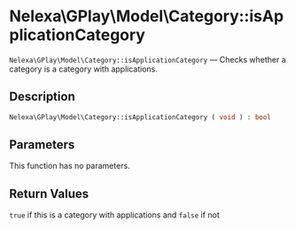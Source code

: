 # Nelexa\GPlay\Model\Category::isApplicationCategory
`Nelexa\GPlay\Model\Category::isApplicationCategory` — Checks whether a category is a category with applications.

## Description
```php
Nelexa\GPlay\Model\Category::isApplicationCategory ( void ) : bool
```

## Parameters
This function has no parameters.

## Return Values
`true` if this is a category with applications and `false` if not

